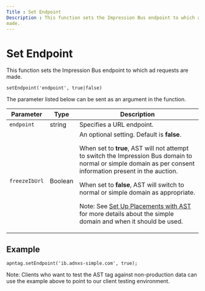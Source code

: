 ```yaml
---
Title : Set Endpoint
Description : This function sets the Impression Bus endpoint to which ad requests are
made.
---
```



# Set Endpoint





This function sets the Impression Bus endpoint to which ad requests are
made.

``` pre
setEndpoint('endpoint', true|false)
```

The parameter listed below can be sent as an argument in the function.

<table class="table">
<thead class="thead">
<tr class="header row">
<th id="ID-0000186d__entry__1"
class="entry colsep-1 rowsep-1">Parameter</th>
<th id="ID-0000186d__entry__2" class="entry colsep-1 rowsep-1">Type</th>
<th id="ID-0000186d__entry__3"
class="entry colsep-1 rowsep-1">Description</th>
</tr>
</thead>
<tbody class="tbody">
<tr class="odd row">
<td class="entry colsep-1 rowsep-1"
headers="ID-0000186d__entry__1"><code
class="ph codeph">endpoint</code></td>
<td class="entry colsep-1 rowsep-1"
headers="ID-0000186d__entry__2">string</td>
<td class="entry colsep-1 rowsep-1"
headers="ID-0000186d__entry__3">Specifies a URL endpoint.</td>
</tr>
<tr class="even row">
<td class="entry colsep-1 rowsep-1"
headers="ID-0000186d__entry__1"><code
class="ph codeph">freezeIbUrl</code></td>
<td class="entry colsep-1 rowsep-1"
headers="ID-0000186d__entry__2">Boolean</td>
<td class="entry colsep-1 rowsep-1" headers="ID-0000186d__entry__3">An
optional setting. Default is <strong>false</strong>.
<p>When set to <strong>true</strong>, AST will not attempt to switch the
Impression Bus domain to normal or simple domain as per consent
information present in the auction.</p>
<p>When set to <strong>false</strong>, AST will switch to normal or
simple domain as appropriate.</p>
<div id="ID-0000186d__p-48213689-4c66-4311-83fa-da23bb4e8aca" >

Note: See <a
href="https://docs.xandr.com/bundle/seller-tag/page/seller-tag/set-up-placements-with-ast.html"
class="xref" target="_blank">Set Up Placements with AST</a> for more
details about the simple domain and when it should be used.

</td>
</tr>
</tbody>
</table>





## Example



``` pre
apntag.setEndpoint('ib.adnxs-simple.com', true);
```



Note: Clients who want to test the AST
tag against non-production data can use the example above to point to
our client testing environment.










